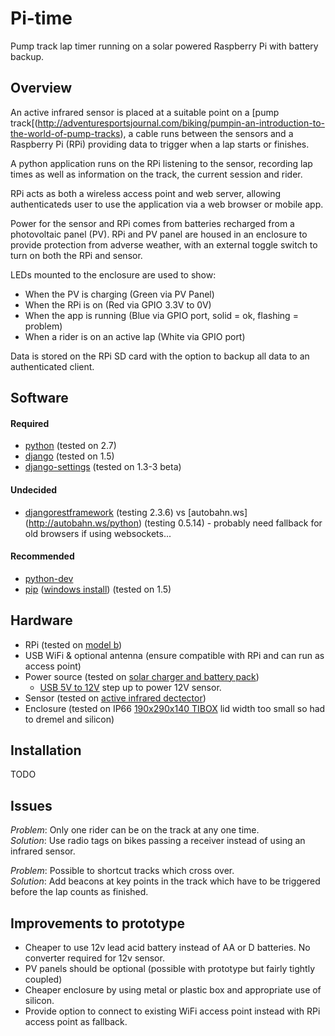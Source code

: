 # Pi-time

Pump track lap timer running on a solar powered Raspberry Pi with battery backup.

## Overview

An active infrared sensor is placed at a suitable point on a [pump track[(http://adventuresportsjournal.com/biking/pumpin-an-introduction-to-the-world-of-pump-tracks), a cable runs between the sensors and a Raspberry Pi (RPi) providing data to trigger when a lap starts or finishes.

A python application runs on the RPi listening to the sensor, recording lap times as well as information on the track, the current session and rider.

RPi acts as both a wireless access point and web server, allowing authenticateds user to use the application via a web browser or mobile app.

Power for the sensor and RPi comes from batteries recharged from a photovoltaic panel (PV). RPi and PV panel are housed in an enclosure to provide protection from adverse weather, with an external toggle switch to turn on both the RPi and sensor. 

LEDs mounted to the enclosure are used to show:
* When the PV is charging (Green via PV Panel)
* When the RPi is on (Red via GPIO 3.3V to 0V)
* When the app is running (Blue via GPIO port, solid = ok, flashing = problem)
* When a rider is on an active lap (White via GPIO port)

Data is stored on the RPi SD card with the option to backup all data to an authenticated client.

## Software

#### Required

* [python](http://python.org/download/) (tested on 2.7)
* [django](https://docs.djangoproject.com/en/1.5/intro/install/) (tested on 1.5)
* [django-settings](https://github.com/jqb/django-settings/blob/master/README.rst#installation--setup) (tested on 1.3-3 beta)

#### Undecided

* [djangorestframework](http://django-rest-framework.org/#installation) (testing 2.3.6) vs [autobahn.ws] (http://autobahn.ws/python) (testing 0.5.14) - probably need fallback for old browsers if using websockets...

#### Recommended

* [python-dev](http://packages.debian.org/wheezy/python-dev)
* [pip](http://www.pip-installer.org/en/latest/installing.html) ([windows install](http://stackoverflow.com/a/12476379/44540)) (tested on 1.5)

## Hardware

* RPi (tested on [model b](http://au.element14.com/Raspberry_Pi))
* USB WiFi & optional antenna (ensure compatible with RPi and can run as access point)
* Power source (tested on [solar charger and battery pack](http://cgi.cottonpickers.plus.com/~cottonpickers/forum/viewtopic.php?f=2&t=474&sid=ec0e5edc2965ab799801f71ed28f6c23))
  * [USB 5V to 12V](http://www.ebay.com.au/itm/271176652645?ssPageName=STRK:MEWNX:IT&_trksid=p3984.m1497.l2649) step up to power 12V sensor.
* Sensor (tested on [active infrared dectector](http://www.ebay.com.au/itm/350771078173?ssPageName=STRK:MEWNX:IT&_trksid=p3984.m1497.l2649))
* Enclosure (tested on IP66 [190x290x140 TIBOX](http://www.ebay.com.au/itm/121133523629?ssPageName=STRK:MEWNX:IT&_trksid=p3984.m1497.l2649) lid width too small so had to dremel and silicon)

## Installation

TODO

## Issues

_Problem_:  Only one rider can be on the track at any one time.  
_Solution_: Use radio tags on bikes passing a receiver instead of using an infrared sensor.

_Problem_:  Possible to shortcut tracks which cross over.  
_Solution_: Add beacons at key points in the track which have to be triggered before the lap counts as finished.

## Improvements to prototype

* Cheaper to use 12v lead acid battery instead of AA or D batteries. No converter required for 12v sensor.
* PV panels should be optional (possible with prototype but fairly tightly coupled)
* Cheaper enclosure by using metal or plastic box and appropriate use of silicon.
* Provide option to connect to existing WiFi access point instead with RPi access point as fallback.
